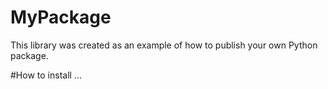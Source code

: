 # MyPackage
This library was created as an example of how to publish your own Python package.

#How to install
...
